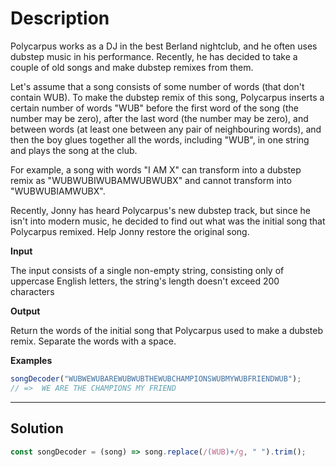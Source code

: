 # Description

Polycarpus works as a DJ in the best Berland nightclub, and he often uses dubstep music in his performance. Recently, he has decided to take a couple of old songs and make dubstep remixes from them.

Let's assume that a song consists of some number of words (that don't contain WUB). To make the dubstep remix of this song, Polycarpus inserts a certain number of words "WUB" before the first word of the song (the number may be zero), after the last word (the number may be zero), and between words (at least one between any pair of neighbouring words), and then the boy glues together all the words, including "WUB", in one string and plays the song at the club.

For example, a song with words "I AM X" can transform into a dubstep remix as "WUBWUBIWUBAMWUBWUBX" and cannot transform into "WUBWUBIAMWUBX".

Recently, Jonny has heard Polycarpus's new dubstep track, but since he isn't into modern music, he decided to find out what was the initial song that Polycarpus remixed. Help Jonny restore the original song.

**Input**

The input consists of a single non-empty string, consisting only of uppercase English letters, the string's length doesn't exceed 200 characters

**Output**

Return the words of the initial song that Polycarpus used to make a dubsteb remix. Separate the words with a space.

**Examples**

```js
songDecoder("WUBWEWUBAREWUBWUBTHEWUBCHAMPIONSWUBMYWUBFRIENDWUB");
// =>  WE ARE THE CHAMPIONS MY FRIEND
```

---

## Solution

```js
const songDecoder = (song) => song.replace(/(WUB)+/g, " ").trim();
```
